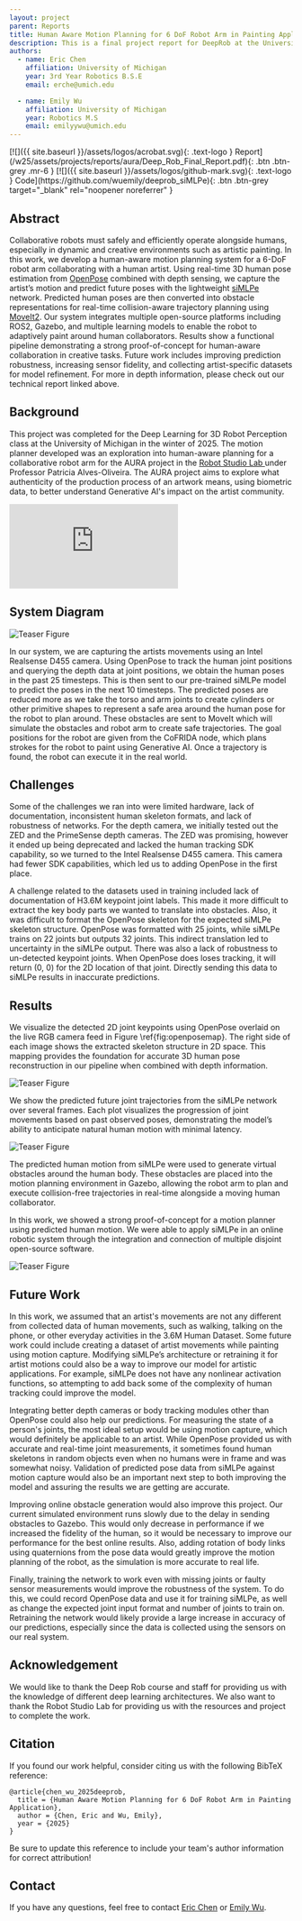 ```yaml
---
layout: project
parent: Reports
title: Human Aware Motion Planning for 6 DoF Robot Arm in Painting Application
description: This is a final project report for DeepRob at the University of Michigan.
authors:
  - name: Eric Chen
    affiliation: University of Michigan
    year: 3rd Year Robotics B.S.E
    email: erche@umich.edu

  - name: Emily Wu
    affiliation: University of Michigan
    year: Robotics M.S
    email: emilyywu@umich.edu
---
```


<div class="project-links" markdown="1">
[![]({{ site.baseurl }}/assets/logos/acrobat.svg){: .text-logo } Report](/w25/assets/projects/reports/aura/Deep_Rob_Final_Report.pdf){: .btn .btn-grey .mr-6 }
[![]({{ site.baseurl }}/assets/logos/github-mark.svg){: .text-logo } Code](https://github.com/wuemily/deeprob_siMLPe){: .btn .btn-grey target="_blank" rel="noopener noreferrer" }
</div>

## Abstract

Collaborative robots must safely and efficiently operate alongside humans, especially in dynamic and creative environments such as artistic painting. In this work, we develop a human-aware motion planning system for a 6-DoF robot arm collaborating with a human artist. Using real-time 3D human pose estimation from <a href="https://github.com/CMU-Perceptual-Computing-Lab/openpose">OpenPose</a> combined with depth sensing, we capture the artist’s motion and predict future poses with the lightweight <a href="https://github.com/dulucas/siMLPe">siMLPe</a> network. Predicted human poses are then converted into obstacle representations for real-time collision-aware trajectory planning using <a href="https://moveit.picknik.ai/humble/index.html">MoveIt2</a>. Our system integrates multiple open-source platforms including ROS2, Gazebo, and multiple learning models to enable the robot to adaptively paint around human collaborators. Results show a functional pipeline demonstrating a strong proof-of-concept for human-aware collaboration in creative tasks. Future work includes improving prediction robustness, increasing sensor fidelity, and collecting artist-specific datasets for model refinement. For more in depth information, please check out our technical report linked above.

## Background

This project was completed for the Deep Learning for 3D Robot Perception class at the University of Michigan in the winter of 2025. The motion planner developed was an exploration into human-aware planning for a collaborative robot arm for the AURA project in the <a href="https://robotdesign.studio/">Robot Studio Lab
</a> under Professor Patricia Alves-Oliveira. The AURA project aims to explore what authenticity of the production process of an artwork means, using biometric data, to better understand Generative AI's impact on the artist community.  

<div class="video-wrap">
  <div class="video-container">
  <iframe src="https://www.youtube.com/embed/D4qE6efPfwg?si=2-O9wMQLra76hftX" title="YouTube video player" frameborder="0" allow="accelerometer; autoplay; clipboard-write; encrypted-media; gyroscope; picture-in-picture; web-share" allowfullscreen></iframe>
  </div>
</div>

## System Diagram

<div class="center-image">
<img alt="Teaser Figure" src="/w25/assets/projects/reports/aura/deeprob_poster.drawio.png" />
</div>

In our system, we are capturing the artists movements using an Intel Realsense D455 camera. Using OpenPose to track the human joint positions and querying the depth data at joint positions, we obtain the human poses in the past 25 timesteps. This is then sent to our pre-trained siMLPe model to predict the poses in the next 10 timesteps. The predicted poses are reduced more as we take the torso and arm joints to create cylinders or other primitive shapes to represent a safe area around the human pose for the robot to plan around. These obstacles are sent to MoveIt which will simulate the obstacles and robot arm to create safe trajectories. The goal positions for the robot are given from the CoFRIDA node, which plans strokes for the robot to paint using Generative AI. Once a trajectory is found, the robot can execute it in the real world. 

## Challenges
Some of the challenges we ran into were limited hardware, lack of documentation, inconsistent human skeleton formats, and lack of robustness of networks. For the depth camera, we initially tested out the ZED and the PrimeSense depth cameras. The ZED was promising, however it ended up being deprecated and lacked the human tracking SDK capability, so we turned to the Intel Realsense D455 camera. This camera had fewer SDK capabilities, which led us to adding OpenPose in the first place. 

A challenge related to the datasets used in training included lack of documentation of H3.6M keypoint joint labels. This made it more difficult to extract the key body parts we wanted to translate into obstacles. Also, it was difficult to format the OpenPose skeleton for the expected siMLPe skeleton structure. OpenPose was formatted with 25 joints, while siMLPe trains on 22 joints but outputs 32 joints. This indirect translation led to uncertainty in the siMLPe output. There was also a lack of robustness to un-detected keypoint joints. When OpenPose does loses tracking, it will return (0, 0) for the 2D location of that joint. Directly sending this data to siMLPe results in inaccurate predictions.

## Results
We visualize the detected 2D joint keypoints using OpenPose overlaid on the live RGB camera feed in Figure \ref{fig:openposemap}. The right side of each image shows the extracted skeleton structure in 2D space. This mapping provides the foundation for accurate 3D human pose reconstruction in our pipeline when combined with depth information.

<div class="center-image">
<img alt="Teaser Figure" src="/w25/assets/projects/reports/aura/openposemap.jpg" />
</div>

We show the predicted future joint trajectories from the siMLPe network over several frames. Each plot visualizes the progression of joint movements based on past observed poses, demonstrating the model’s ability to anticipate natural human motion with minimal latency.

<div class="center-image">
<img alt="Teaser Figure" src="/w25/assets/projects/reports/aura/predpose.jpg" />
</div>

The predicted human motion from siMLPe were used to generate virtual obstacles around the human body. These obstacles are placed into the motion planning environment in Gazebo, allowing the robot arm to plan and execute collision-free trajectories in real-time alongside a moving human collaborator.

In this work, we showed a strong proof-of-concept for a motion planner using predicted human motion. We were able to apply siMLPe in an online robotic system through the integration and connection of multiple disjoint open-source software.

<div class="center-image">
<img alt="Teaser Figure" src="/w25/assets/projects/reports/aura/obsgen.jpg" />
</div>

## Future Work

In this work, we assumed that an artist's movements are not any different from collected data of human movements, such as walking, talking on the phone, or other everyday activities in the 3.6M Human Dataset. Some future work could include creating a dataset of artist movements while painting using motion capture. Modifying siMLPe’s architecture or retraining it for artist motions could also be a way to improve our model for artistic applications. For example, siMLPe does not have any nonlinear activation functions, so attempting to add back some of the complexity of human tracking could improve the model. 

Integrating better depth cameras or body tracking modules other than OpenPose could also help our predictions. For measuring the state of a person's joints, the most ideal setup would be using motion capture, which would definitely be applicable to an artist. While OpenPose provided us with accurate and real-time joint measurements, it sometimes found human skeletons in random objects even when no humans were in frame and was somewhat noisy. Validation of predicted pose data from siMLPe against motion capture would also be an important next step to both improving the model and assuring the results we are getting are accurate. 

Improving online obstacle generation would also improve this project. Our current simulated environment runs slowly due to the delay in sending obstacles to Gazebo. This would only decrease in performance if we increased the fidelity of the human, so it would be necessary to improve our performance for the best online results. Also, adding rotation of body links using quaternions from the pose data would greatly improve the motion planning of the robot, as the simulation is more accurate to real life. 

Finally, training the network to work even with missing joints or faulty sensor measurements would improve the robustness of the system. To do this, we could record OpenPose data and use it for training siMLPe, as well as change the expected joint input format and number of joints to train on. Retraining the network would likely provide a large increase in accuracy of our predictions, especially since the data is collected using the sensors on our real system. 

## Acknowledgement

We would like to thank the Deep Rob course and staff for providing us with the knowledge of different deep learning architectures. We also want to thank the Robot Studio Lab for providing us with the resources and project to complete the work.

## Citation

If you found our work helpful, consider citing us with the following BibTeX reference:

```
@article{chen_wu_2025deeprob,
  title = {Human Aware Motion Planning for 6 DoF Robot Arm in Painting Application},
  author = {Chen, Eric and Wu, Emily},
  year = {2025}
}
```
Be sure to update this reference to include your team's author information for correct attribution!


## Contact

If you have any questions, feel free to contact [Eric Chen](mailto:erche@umich.edu) or [Emily Wu](mailto:emilyywu@umich.edu).
